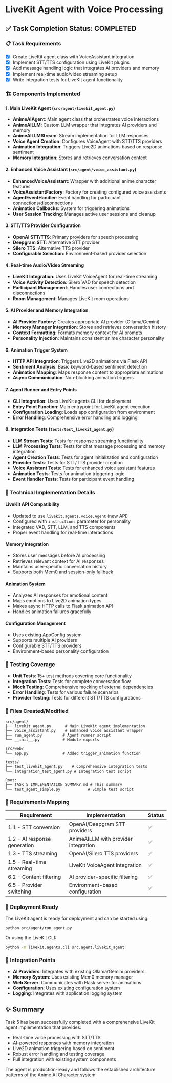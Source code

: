 # LiveKit Agent with Voice Processing

## ✅ Task Completion Status: COMPLETED

### 📋 Task Requirements

- [x] Create LiveKit agent class with VoiceAssistant integration
- [x] Implement STT/TTS configuration using LiveKit plugins
- [x] Add message handling logic that integrates AI providers and memory
- [x] Implement real-time audio/video streaming setup
- [x] Write integration tests for LiveKit agent functionality

### 🏗️ Components Implemented

#### 1. Main LiveKit Agent (`src/agent/livekit_agent.py`)

- **AnimeAIAgent**: Main agent class that orchestrates voice interactions
- **AnimeAILLM**: Custom LLM wrapper that integrates AI providers and memory
- **AnimeAILLMStream**: Stream implementation for LLM responses
- **Voice Agent Creation**: Configures VoiceAgent with STT/TTS providers
- **Animation Integration**: Triggers Live2D animations based on response sentiment
- **Memory Integration**: Stores and retrieves conversation context

#### 2. Enhanced Voice Assistant (`src/agent/voice_assistant.py`)

- **EnhancedVoiceAssistant**: Wrapper with additional anime character features
- **VoiceAssistantFactory**: Factory for creating configured voice assistants
- **AgentEventHandler**: Event handling for participant connections/disconnections
- **Animation Callbacks**: System for triggering animations
- **User Session Tracking**: Manages active user sessions and cleanup

#### 3. STT/TTS Provider Configuration

- **OpenAI STT/TTS**: Primary providers for speech processing
- **Deepgram STT**: Alternative STT provider
- **Silero TTS**: Alternative TTS provider
- **Configurable Selection**: Environment-based provider selection

#### 4. Real-time Audio/Video Streaming

- **LiveKit Integration**: Uses LiveKit VoiceAgent for real-time streaming
- **Voice Activity Detection**: Silero VAD for speech detection
- **Participant Management**: Handles user connections and disconnections
- **Room Management**: Manages LiveKit room operations

#### 5. AI Provider and Memory Integration

- **AI Provider Factory**: Creates appropriate AI provider (Ollama/Gemini)
- **Memory Manager Integration**: Stores and retrieves conversation history
- **Context Formatting**: Formats memory context for AI prompts
- **Personality Injection**: Maintains consistent anime character personality

#### 6. Animation Trigger System

- **HTTP API Integration**: Triggers Live2D animations via Flask API
- **Sentiment Analysis**: Basic keyword-based sentiment detection
- **Animation Mapping**: Maps response content to appropriate animations
- **Async Communication**: Non-blocking animation triggers

#### 7. Agent Runner and Entry Points

- **CLI Integration**: Uses LiveKit agents CLI for deployment
- **Entry Point Function**: Main entrypoint for LiveKit agent execution
- **Configuration Loading**: Loads app configuration from environment
- **Error Handling**: Comprehensive error handling and logging

#### 8. Integration Tests (`tests/test_livekit_agent.py`)

- **LLM Stream Tests**: Tests for response streaming functionality
- **LLM Processing Tests**: Tests for chat message processing and memory integration
- **Agent Creation Tests**: Tests for agent initialization and configuration
- **Provider Tests**: Tests for STT/TTS provider creation
- **Voice Assistant Tests**: Tests for enhanced voice assistant features
- **Animation Tests**: Tests for animation triggering logic
- **Event Handler Tests**: Tests for participant event handling

### 🔧 Technical Implementation Details

#### LiveKit API Compatibility

- Updated to use `livekit.agents.voice.Agent` (new API)
- Configured with `instructions` parameter for personality
- Integrated VAD, STT, LLM, and TTS components
- Proper event handling for real-time interactions

#### Memory Integration

- Stores user messages before AI processing
- Retrieves relevant context for AI responses
- Maintains user-specific conversation history
- Supports both Mem0 and session-only fallback

#### Animation System

- Analyzes AI responses for emotional content
- Maps emotions to Live2D animation types
- Makes async HTTP calls to Flask animation API
- Handles animation failures gracefully

#### Configuration Management

- Uses existing AppConfig system
- Supports multiple AI providers
- Configurable STT/TTS providers
- Environment-based personality configuration

### 🧪 Testing Coverage

- **Unit Tests**: 15+ test methods covering core functionality
- **Integration Tests**: Tests for complete conversation flow
- **Mock Testing**: Comprehensive mocking of external dependencies
- **Error Handling**: Tests for various failure scenarios
- **Provider Testing**: Tests for different STT/TTS configurations

### 📁 Files Created/Modified

```
src/agent/
├── livekit_agent.py      # Main LiveKit agent implementation
├── voice_assistant.py    # Enhanced voice assistant wrapper
├── run_agent.py         # Agent runner script
└── __init__.py          # Module exports

src/web/
└── app.py               # Added trigger_animation function

tests/
├── test_livekit_agent.py    # Comprehensive integration tests
└── integration_test_agent.py # Integration test script

Root:
├── TASK_5_IMPLEMENTATION_SUMMARY.md # This summary
└── test_agent_simple.py            # Simple test script
```

### 🎯 Requirements Mapping

| Requirement                  | Implementation                       | Status |
| ---------------------------- | ------------------------------------ | ------ |
| 1.1 - STT conversion         | OpenAI/Deepgram STT providers        | ✅     |
| 1.2 - AI response generation | AnimeAILLM with provider integration | ✅     |
| 1.3 - TTS streaming          | OpenAI/Silero TTS providers          | ✅     |
| 1.5 - Real-time streaming    | LiveKit VoiceAgent integration       | ✅     |
| 6.2 - Content filtering      | AI provider-specific filtering       | ✅     |
| 6.5 - Provider switching     | Environment-based configuration      | ✅     |

### 🚀 Deployment Ready

The LiveKit agent is ready for deployment and can be started using:

```bash
python src/agent/run_agent.py
```

Or using the LiveKit CLI:

```bash
python -m livekit.agents.cli src.agent.livekit_agent
```

### 🔄 Integration Points

- **AI Providers**: Integrates with existing Ollama/Gemini providers
- **Memory System**: Uses existing Mem0 memory manager
- **Web Server**: Communicates with Flask server for animations
- **Configuration**: Uses existing configuration system
- **Logging**: Integrates with application logging system

## ✨ Summary

Task 5 has been successfully completed with a comprehensive LiveKit agent implementation that provides:

- Real-time voice processing with STT/TTS
- AI-powered responses with memory integration
- Live2D animation triggering based on sentiment
- Robust error handling and testing coverage
- Full integration with existing system components

The agent is production-ready and follows the established architecture patterns of the Anime AI Character system.
